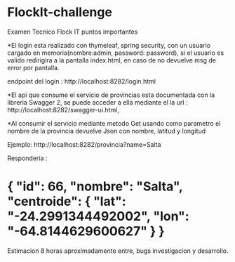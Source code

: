 # FlockIt-challenge
Examen Tecnico Flock IT puntos importantes

*El login esta realizado con thymeleaf, spring security, con un usuario cargado en memoria(nombre:admin, password: password), 
si el usuario es valido redirigira a la pantalla index.html, en caso de no devuelve msg de error por pantalla.

endpoint del login :  http://localhost:8282/login.html

*El api que consume el servicio de provincias esta documentada con la libreria Swagger 2, se puede acceder a ella mediante el la url :
http://localhost:8282/swagger-ui.html, 

*Al consumir el servicio mediante metodo Get usando como parametro el nombre de la provincia devuelve Json con nombre, latitud y longitud

Ejemplo: 
http://localhost:8282/provincia?name=Salta

Responderia :

{
    "id": 66,
    "nombre": "Salta",
    "centroide": {
        "lat": "-24.2991344492002",
        "lon": "-64.8144629600627"
    }
}
==========================================================================================================================================

Estimacion 8 horas aproximadamente entre, bugs investigacion y desarrollo. 



